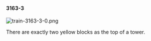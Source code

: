 #### 3163-3
![train-3163-3-0.png](https://github.com/lil-lab/nlvr/raw/master/nlvr/train/images/57/train-3163-3-0.png "train-3163-3-0.png")

There are exactly two yellow blocks as the top of a tower.